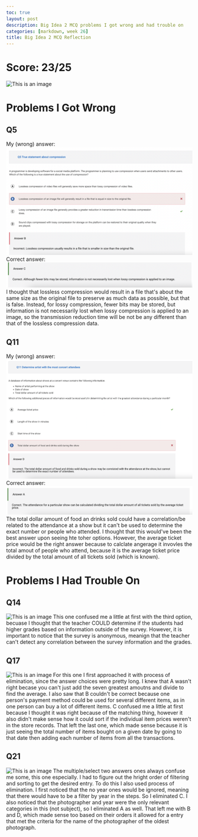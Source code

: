 ```yaml
---
toc: true
layout: post
description: Big Idea 2 MCQ problems I got wrong and had trouble on
categories: [markdown, week 26]
title: Big Idea 2 MCQ Reflection
---
```

# Score: 23/25
![This is an image]()

# Problems I Got Wrong
## Q5
My (wrong) answer:
![This is an image](https://github.com/aliyatang/Aliya/blob/master/images/2023-03-23-pic1.1.png?raw=true)
Correct answer:
![This is an image](https://github.com/aliyatang/Aliya/blob/master/images/2023-03-23-pic1.2.png?raw=true)
I thought that lossless compression would result in a file that's about the same size as the original file to preserve as much data as possible, but that is false. Instead, for lossy compression, fewer bits may be stored, but information is not necessarily lost when lossy compression is applied to an image, so the transmission reduction time will be not be any different than that of the lossless compression data. 

## Q11
My (wrong) answer:
![This is an image](https://github.com/aliyatang/Aliya/blob/master/images/2023-03-23-pic2.1.png?raw=true)
Correct answer:
![This is an image](https://github.com/aliyatang/Aliya/blob/master/images/2023-03-23-pic2.2.png?raw=true)
The total dollar amount of food an drinks sold could have a correlation/be related to the attendance at a show but it can't be used to determine the exact number or people who attended. I thought that this would've been the best answer upon seeing hte toher options. However, the average ticket price would be the right answer because to calclate angerage it invovles the total amout of people who attend, because it is the average ticket price divided by the total amount of all tickets sold (which is known).

# Problems I Had Trouble On
## Q14
![This is an image]()
This one confused me a little at first with the third option, becuase I thought that the teacher COULD determine if the students had higher grades based on information outside of the survey. However, it is important to notice that the survey is anonymous, meanign that the teacher can't detect any correlation between the survey information and the grades. 

## Q17
![This is an image]()
For this one I first approached it with process of elimination, since the answer choices were pretty long. I knew that A wasn't right becase you can't just add the seven greatest amoutns and divide to find the average. I also saw that B couldn't be correct because one person's payment method could be used for several different items, as in one person can buy a lot of different items. C confused me a little at first because I thought it was right because of the matching thing, however it also didn't make sense how it could sort if the individual item prices weren't in the store records. That left the last one, which made sense because it is just seeing the total number of items bought on a given date by going to that date then adding each number of items from all the transactions. 

## Q21
![This is an image]()
The multiple/select two answers ones always confuse me some, this one especially. I had to figure out the hright order of filtering and sorting to get the desired entry. To do this I also used process of elimination. I first noticed that the no year ones would be ignored, meaning that there would have to be a filter by year in the steps. So I eliminated C. I also noticed that the photographer and year were the only relevant categories in this (not subject), so I eliminated A as well. That left me with B and D, which made sense too based on their orders it allowed for a entry that met the criteria for the name of the photographer of the oldest photograph. 



